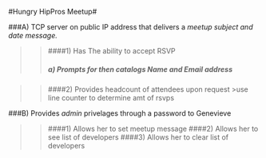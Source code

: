 #Hungry HipPros Meetup#

###A) TCP server on public IP address that delivers a *meetup subject and date message.*
>>####1) Has The ability to accept RSVP 
>>##### a) Prompts for then catalogs *Name* and *Email address*

>>####2) Provides headcount of attendees upon request
			>use line counter to determine amt of rsvps

###B) Provides *admin* privelages through a password to Genevieve
>>####1) Allows her to set meetup message
>>####2) Allows her to see list of developers
>>####3) Allows her to clear list of developers




	
